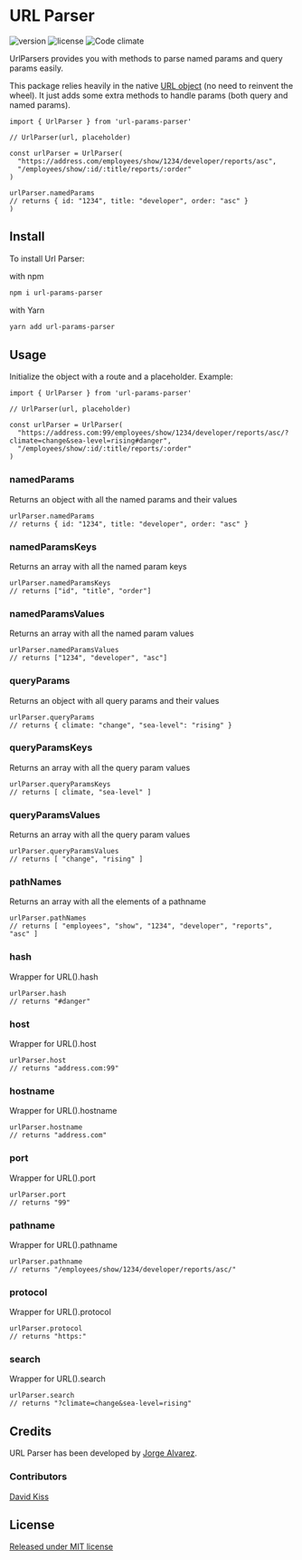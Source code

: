 # URL Parser

![version](https://img.shields.io/npm/v/url-params-parser.svg)
![license](https://img.shields.io/github/license/jorgegorka/url-params-parser.svg)
![Code climate](https://img.shields.io/codeclimate/maintainability/jorgegorka/url-params-parser.svg)

UrlParsers provides you with methods to parse named params and query params easily.

This package relies heavily in the native [URL object](https://developer.mozilla.org/en-US/docs/Web/API/URL) (no need to reinvent the wheel). It just adds some extra methods to handle params (both query and named params).

```:javascript
import { UrlParser } from 'url-params-parser'

// UrlParser(url, placeholder)

const urlParser = UrlParser(
  "https://address.com/employees/show/1234/developer/reports/asc",
  "/employees/show/:id/:title/reports/:order"
)

urlParser.namedParams
// returns { id: "1234", title: "developer", order: "asc" }
)
```

## Install

To install Url Parser:

with npm

```bash
npm i url-params-parser
```

with Yarn

```bash
yarn add url-params-parser
```

## Usage

Initialize the object with a route and a placeholder. Example:

```:javascript
import { UrlParser } from 'url-params-parser'

// UrlParser(url, placeholder)

const urlParser = UrlParser(
  "https://address.com:99/employees/show/1234/developer/reports/asc/?climate=change&sea-level=rising#danger",
  "/employees/show/:id/:title/reports/:order"
)
```

### namedParams

Returns an object with all the named params and their values

```:javascript
urlParser.namedParams
// returns { id: "1234", title: "developer", order: "asc" }
```

### namedParamsKeys

Returns an array with all the named param keys

```:javascript
urlParser.namedParamsKeys
// returns ["id", "title", "order"]
```

### namedParamsValues

Returns an array with all the named param values

```:javascript
urlParser.namedParamsValues
// returns ["1234", "developer", "asc"]
```

### queryParams

Returns an object with all query params and their values

```:javascript
urlParser.queryParams
// returns { climate: "change", "sea-level": "rising" }
```

### queryParamsKeys

Returns an array with all the query param values

```:javascript
urlParser.queryParamsKeys
// returns [ climate, "sea-level" ]
```

### queryParamsValues

Returns an array with all the query param values

```:javascript
urlParser.queryParamsValues
// returns [ "change", "rising" ]
```

### pathNames

Returns an array with all the elements of a pathname

```:javascript
urlParser.pathNames
// returns [ "employees", "show", "1234", "developer", "reports", "asc" ]
```

### hash

Wrapper for URL().hash

```:javascript
urlParser.hash
// returns "#danger"
```

### host

Wrapper for URL().host

```:javascript
urlParser.host
// returns "address.com:99"
```

### hostname

Wrapper for URL().hostname

```:javascript
urlParser.hostname
// returns "address.com"
```

### port

Wrapper for URL().port

```:javascript
urlParser.port
// returns "99"
```

### pathname

Wrapper for URL().pathname

```:javascript
urlParser.pathname
// returns "/employees/show/1234/developer/reports/asc/"
```

### protocol

Wrapper for URL().protocol

```:javascript
urlParser.protocol
// returns "https:"
```

### search

Wrapper for URL().search

```:javascript
urlParser.search
// returns "?climate=change&sea-level=rising"
```

## Credits

URL Parser has been developed by [Jorge Alvarez](https://www.alvareznavarro.es).

### Contributors

[David Kiss](https://github.com/xdavidkissx)

## License

[Released under MIT license](http://www.opensource.org/licenses/MIT)
